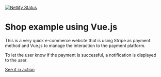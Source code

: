 [![Netlify Status](https://api.netlify.com/api/v1/badges/93bec1d5-eaee-4a07-9aa5-cdb9481d9f41/deploy-status)](https://app.netlify.com/sites/vue-stripe-node-example/deploys)

# Shop example using Vue.js

This is a very quick e-commerce website that is using Stripe as payment method and Vue.js to manage the interaction to the payment platform.

To let the user know if the payment is successful, a notification is displayed to the user.

[See it in action](https://vue-stripe-node-example.netlify.app/)
